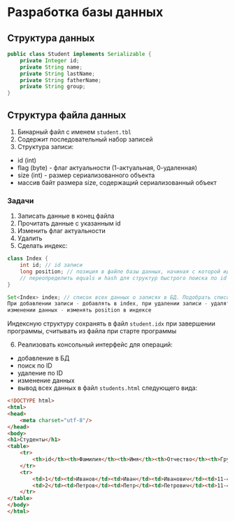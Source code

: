 # Разработка базы данных

## Структура данных
```java
public class Student implements Serializable {
    private Integer id;
    private String name;
    private String lastName;
    private String fatherName;
    private String group;
}
```

## Структура файла данных

1. Бинарный файл с именем `student.tbl`
2. Содержит последовательный набор записей
3. Структура записи:
- id (int)
- flag (byte) - флаг актуальности (1-актуальная, 0-удаленная)
- size (int) - размер сериализованного объекта
- массив байт размера size, содержащий сериализованный объект

### Задачи
1) Записать данные в конец файла
2) Прочитать данные с указанным id
3) Изменить флаг актуальности
4) Удалить
5) Сделать индекс:
```java
class Index {
    int id; // id записи
    long position; // позиция в файле базы данных, начиная с которой идут данные этой записи
    // переопределить equals и hash для структур быстрого поиска по id
}

Set<Index> index; // список всех данных о записях в БД. Подобрать список с логарифмическим поиском по id
При добавлении записи - добавлять в index, при удалении записи - удалять из index соответствующую информацию, при 
изменении данных - изменять position в индексе
```
Индексную структуру сохранять в файл `student.idx` при завершении программы, считывать из файла при старте программы

6) Реализовать консольный интерфейс для операций:
- добавление в БД
- поиск по ID
- удаление по ID
- изменение данных
- вывод всех данных в файл `students.html` следующего вида:
```html
<!DOCTYPE html>
<html>
<head>
    <meta charset="utf-8"/>
</head>
<body>
<h1>Студенты</h1>
<table>
    <tr>
        <th>id</th><th>Фамилия</th><th>Имя</th><th>Отчество</th><th>Группа</th>
    </tr>
    <tr>
        <td>1</td><td>Иванов</td><td>Иван</td><td>Иванович</td><td>11-403</td>
        <td>2</td><td>Петров</td><td>Петр</td><td>Петрович</td><td>11-403</td>
    </tr>
</table>
</body>
</html>
```